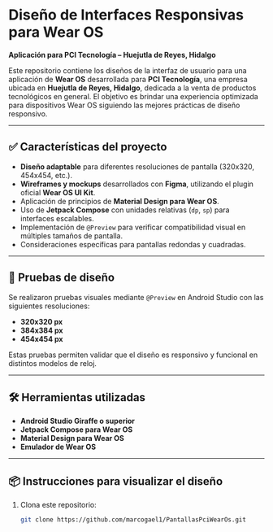 # Diseño de Interfaces Responsivas para Wear OS  
**Aplicación para PCI Tecnología – Huejutla de Reyes, Hidalgo**

Este repositorio contiene los diseños de la interfaz de usuario para una aplicación de **Wear OS** desarrollada para **PCI Tecnología**, una empresa ubicada en **Huejutla de Reyes, Hidalgo**, dedicada a la venta de productos tecnológicos en general. El objetivo es brindar una experiencia optimizada para dispositivos Wear OS siguiendo las mejores prácticas de diseño responsivo.

---

## ✅ Características del proyecto

- **Diseño adaptable** para diferentes resoluciones de pantalla (320x320, 454x454, etc.).
- **Wireframes y mockups** desarrollados con **Figma**, utilizando el plugin oficial **Wear OS UI Kit**.
- Aplicación de principios de **Material Design para Wear OS**.
- Uso de **Jetpack Compose** con unidades relativas (`dp`, `sp`) para interfaces escalables.
- Implementación de `@Preview` para verificar compatibilidad visual en múltiples tamaños de pantalla.
- Consideraciones específicas para pantallas redondas y cuadradas.

---

## 🧪 Pruebas de diseño

Se realizaron pruebas visuales mediante `@Preview` en Android Studio con las siguientes resoluciones:

- **320x320 px**
- **384x384 px**
- **454x454 px**

Estas pruebas permiten validar que el diseño es responsivo y funcional en distintos modelos de reloj.

---

## 🛠️ Herramientas utilizadas

- **Android Studio Giraffe o superior**
- **Jetpack Compose para Wear OS**
- **Material Design para Wear OS**
- **Emulador de Wear OS**

---

## 📦 Instrucciones para visualizar el diseño

1. Clona este repositorio:
   ```bash
   git clone https://github.com/marcogael1/PantallasPciWearOs.git
